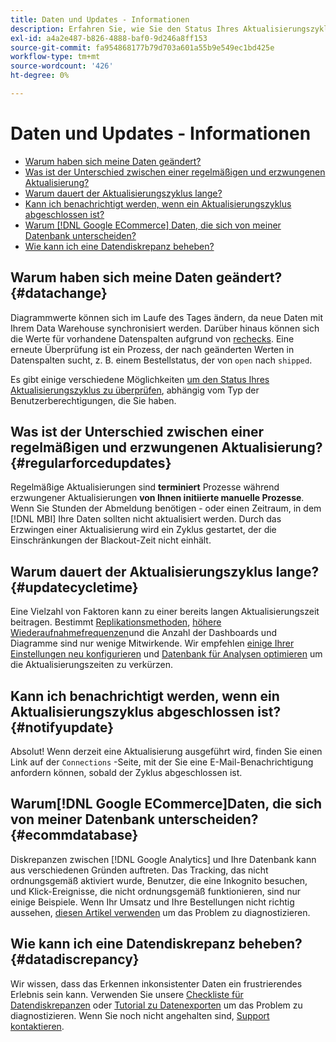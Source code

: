 ```yaml
---
title: Daten und Updates - Informationen
description: Erfahren Sie, wie Sie den Status Ihres Aktualisierungszyklus überprüfen können.
exl-id: a4a2e487-b826-4888-baf0-9d246a8ff153
source-git-commit: fa954868177b79d703a601a55b9e549ec1bd425e
workflow-type: tm+mt
source-wordcount: '426'
ht-degree: 0%

---
```


# Daten und Updates - Informationen

* [Warum haben sich meine Daten geändert?](#datachange)
* [Was ist der Unterschied zwischen einer regelmäßigen und erzwungenen Aktualisierung?](#regularforcedupdates)
* [Warum dauert der Aktualisierungszyklus lange?](#updatecycletime)
* [Kann ich benachrichtigt werden, wenn ein Aktualisierungszyklus abgeschlossen ist?](#notifyupdate)
* [Warum [!DNL Google ECommerce] Daten, die sich von meiner Datenbank unterscheiden?](#ecommdatabase)
* [Wie kann ich eine Datendiskrepanz beheben?](#datadiscrepancy)

## Warum haben sich meine Daten geändert? {#datachange}

Diagrammwerte können sich im Laufe des Tages ändern, da neue Daten mit Ihrem Data Warehouse synchronisiert werden. Darüber hinaus können sich die Werte für vorhandene Datenspalten aufgrund von [rechecks](../data-warehouse-mgr/cfg-data-rechecks.md). Eine erneute Überprüfung ist ein Prozess, der nach geänderten Werten in Datenspalten sucht, z. B. einem Bestellstatus, der von `open` nach `shipped`.

Es gibt einige verschiedene Möglichkeiten [um den Status Ihres Aktualisierungszyklus zu überprüfen](../../best-practices/check-update-cycle.md), abhängig vom Typ der Benutzerberechtigungen, die Sie haben.

## Was ist der Unterschied zwischen einer regelmäßigen und erzwungenen Aktualisierung? {#regularforcedupdates}

Regelmäßige Aktualisierungen sind **terminiert** Prozesse während erzwungener Aktualisierungen **von Ihnen initiierte manuelle Prozesse**. Wenn Sie Stunden der Abmeldung benötigen - oder einen Zeitraum, in dem [!DNL MBI] Ihre Daten sollten nicht aktualisiert werden. Durch das Erzwingen einer Aktualisierung wird ein Zyklus gestartet, der die Einschränkungen der Blackout-Zeit nicht einhält.

## Warum dauert der Aktualisierungszyklus lange? {#updatecycletime}

Eine Vielzahl von Faktoren kann zu einer bereits langen Aktualisierungszeit beitragen. Bestimmt [Replikationsmethoden](../data-warehouse-mgr/cfg-replication-methods.md), [höhere Wiederaufnahmefrequenzen](../data-warehouse-mgr/cfg-data-rechecks.md)und die Anzahl der Dashboards und Diagramme sind nur wenige Mitwirkende. Wir empfehlen [einige Ihrer Einstellungen neu konfigurieren](../../best-practices/reduce-update-cycle-time.md) und [Datenbank für Analysen optimieren](../../best-practices/opt-db-analysis.md) um die Aktualisierungszeiten zu verkürzen.

## Kann ich benachrichtigt werden, wenn ein Aktualisierungszyklus abgeschlossen ist? {#notifyupdate}

Absolut! Wenn derzeit eine Aktualisierung ausgeführt wird, finden Sie einen Link auf der `Connections` -Seite, mit der Sie eine E-Mail-Benachrichtigung anfordern können, sobald der Zyklus abgeschlossen ist.

## Warum[!DNL Google ECommerce]Daten, die sich von meiner Datenbank unterscheiden? {#ecommdatabase}

Diskrepanzen zwischen [!DNL Google Analytics] und Ihre Datenbank kann aus verschiedenen Gründen auftreten. Das Tracking, das nicht ordnungsgemäß aktiviert wurde, Benutzer, die eine Inkognito besuchen, und Klick-Ereignisse, die nicht ordnungsgemäß funktionieren, sind nur einige Beispiele. Wenn Ihr Umsatz und Ihre Bestellungen nicht richtig aussehen, [diesen Artikel verwenden](https://experienceleague.adobe.com/docs/commerce-knowledge-base/kb/troubleshooting/miscellaneous/diagnosing-google-ecommerce-revenue-discrepancies.html?lang=en) um das Problem zu diagnostizieren.

## Wie kann ich eine Datendiskrepanz beheben? {#datadiscrepancy}

Wir wissen, dass das Erkennen inkonsistenter Daten ein frustrierendes Erlebnis sein kann. Verwenden Sie unsere [Checkliste für Datendiskrepanzen](https://experienceleague.adobe.com/docs/commerce-knowledge-base/kb/troubleshooting/miscellaneous/diagnosing-a-data-discrepancy.html?lang=en) oder [Tutorial zu Datenexporten](https://experienceleague.adobe.com/docs/commerce-knowledge-base/kb/troubleshooting/miscellaneous/using-data-exports-to-pinpoint-discrepancies.html?lang=en) um das Problem zu diagnostizieren. Wenn Sie noch nicht angehalten sind, [Support kontaktieren](https://experienceleague.adobe.com/docs/commerce-knowledge-base/kb/troubleshooting/miscellaneous/mbi-service-policies.html?lang=en).
